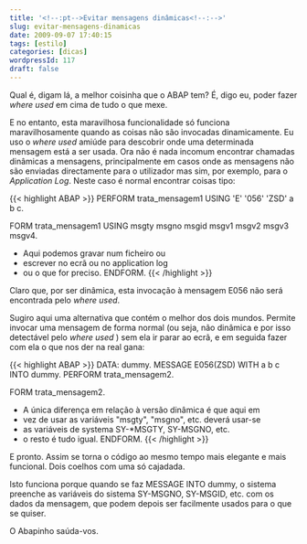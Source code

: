 ```yaml
---
title: '<!--:pt-->Evitar mensagens dinâmicas<!--:-->'
slug: evitar-mensagens-dinamicas
date: 2009-09-07 17:40:15
tags: [estilo]
categories: [dicas]
wordpressId: 117
draft: false
---
```

Qual é, digam lá, a melhor coisinha que o ABAP tem? É, digo eu, poder fazer _where used_ em cima de tudo o que mexe.

E no entanto, esta maravilhosa funcionalidade só funciona maravilhosamente quando as coisas não são invocadas dinamicamente. Eu uso o _where used_ amiúde para descobrir onde uma determinada mensagem está a ser usada. Ora não é nada incomum encontrar chamadas dinâmicas a mensagens, principalmente em casos onde as mensagens não são enviadas directamente para o utilizador mas sim, por exemplo, para o _Application Log_. Neste caso é normal encontrar coisas tipo:


{{< highlight ABAP >}}
PERFORM trata_mensagem1 USING 'E' '056' 'ZSD' a b c.

FORM trata_mensagem1 USING msgty msgno msgid msgv1 msgv2 msgv3 msgv4.
* Aqui podemos gravar num ficheiro ou 
* escrever no ecrã ou no application log 
* ou o que for preciso.
ENDFORM.
{{< /highlight >}}

Claro que, por ser dinâmica, esta invocação à mensagem E056 não será encontrada pelo _where used_.

Sugiro aqui uma alternativa que contém o melhor dos dois mundos. Permite invocar uma mensagem de forma normal (ou seja, não dinâmica e por isso detectável pelo _where used_ ) sem ela ir parar ao ecrã, e em seguida fazer com ela o que nos der na real gana:


{{< highlight ABAP >}}
DATA: dummy.
MESSAGE E056(ZSD) WITH a b c INTO dummy.
PERFORM trata_mensagem2.

FORM trata_mensagem2.
* A única diferença em relação à versão dinâmica é que aqui em 
* vez de usar as variáveis "msgty", "msgno", etc. deverá usar-se 
* as variáveis de systema SY-*MSGTY, SY-MSGNO, etc.
* o resto é tudo igual.
ENDFORM.
{{< /highlight >}}

E pronto. Assim se torna o código ao mesmo tempo mais elegante e mais funcional. Dois coelhos com uma só cajadada.

Isto funciona porque quando se faz MESSAGE INTO dummy, o sistema preenche as variáveis do sistema SY-MSGNO, SY-MSGID, etc. com os dados da mensagem, que podem depois ser facilmente usados para o que se quiser.

O Abapinho saúda-vos.
